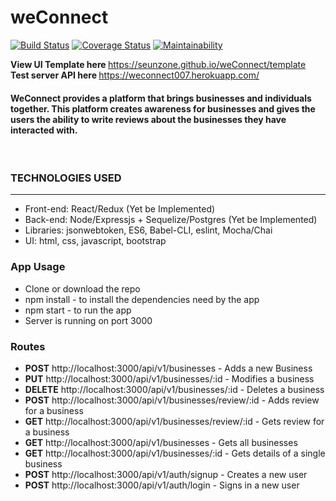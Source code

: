 # weConnect
[![Build Status](https://travis-ci.org/seunzone/weConnect.svg?branch=develop)](https://travis-ci.org/seunzone/weConnect) [![Coverage Status](https://coveralls.io/repos/github/seunzone/weConnect/badge.svg?branch=develop)](https://coveralls.io/github/seunzone/weConnect) [![Maintainability](https://api.codeclimate.com/v1/badges/a5a45a1da4b3a7209757/maintainability)](https://codeclimate.com/github/seunzone/weConnect/maintainability)


<b>View UI Template here </b>https://seunzone.github.io/weConnect/template
<br>
<b>Test server API here </b>https://weconnect007.herokuapp.com/
<h4>WeConnect provides a platform that brings businesses and individuals together. This platform creates awareness for businesses and gives the users the ability to write reviews about the businesses they have interacted with.</h4>
<br>

<h3>TECHNOLOGIES USED</h3>
<hr>
<ul>
  <li>Front-end: React/Redux (Yet be Implemented)</li>
  <li>Back-end: Node/Expressjs + Sequelize/Postgres (Yet be Implemented)</li>
  <li>Libraries: jsonwebtoken, ES6, Babel-CLI, eslint, Mocha/Chai</li>
  <li>UI: html, css, javascript, bootstrap</li>
</ul>

<h3>App Usage</h3>
<ul>
    <li>Clone or download the repo</li>
    <li>npm install - to install the dependencies need by the app</li>
    <li>npm start - to run the app</li>
    <li>Server is running on port 3000</li>
</ul>

### Routes
- **POST** http://localhost:3000/api/v1/businesses - Adds a new Business
- **PUT** http://localhost:3000/api/v1/businesses/:id - Modifies a business
- **DELETE** http://localhost:3000/api/v1/businesses/:id - Deletes a business
- **POST** http://localhost:3000/api/v1/businesses/review/:id - Adds review for a business
- **GET** http://localhost:3000/api/v1/businesses/review/:id - Gets review for a business
- **GET** http://localhost:3000/api/v1/businesses - Gets all businesses
- **GET** http://localhost:3000/api/v1/businesses/:id - Gets details of a single business
- **POST** http://localhost:3000/api/v1/auth/signup - Creates a new user
- **POST** http://localhost:3000/api/v1/auth/login - Signs in a new user
